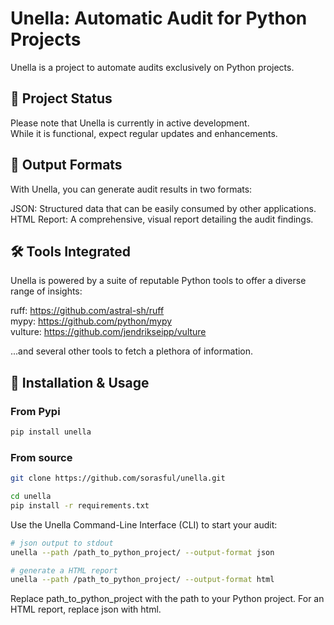 # Unella: Automatic Audit for Python Projects  
Unella is a project to automate audits exclusively on Python projects.  

## 🚧 Project Status  
Please note that Unella is currently in active development.   
While it is functional, expect regular updates and enhancements.  

## 📄 Output Formats  
With Unella, you can generate audit results in two formats:

JSON: Structured data that can be easily consumed by other applications.  
HTML Report: A comprehensive, visual report detailing the audit findings.  

## 🛠️ Tools Integrated  
Unella is powered by a suite of reputable Python tools to offer a diverse range of insights:

ruff: https://github.com/astral-sh/ruff  
mypy: https://github.com/python/mypy  
vulture: https://github.com/jendrikseipp/vulture  

...and several other tools to fetch a plethora of information.  

## 💼 Installation & Usage  

### From Pypi
```bash
pip install unella
```


### From source
```bash
git clone https://github.com/sorasful/unella.git

cd unella
pip install -r requirements.txt
```

Use the Unella Command-Line Interface (CLI) to start your audit:

```bash
# json output to stdout 
unella --path /path_to_python_project/ --output-format json

# generate a HTML report 
unella --path /path_to_python_project/ --output-format html
```

Replace path_to_python_project with the path to your Python project.
For an HTML report, replace json with html.

